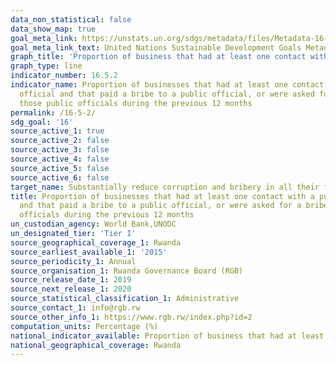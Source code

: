 ```yaml
---
data_non_statistical: false
data_show_map: true
goal_meta_link: https://unstats.un.org/sdgs/metadata/files/Metadata-16-05-02.pdf
goal_meta_link_text: United Nations Sustainable Development Goals Metadata (pdf 1361kB)
graph_title: 'Proportion of business that had at least one contact with a public official and that  paid a bribe to a public official, or were asked for a bribe by those public officials, during the previous 12 months'
graph_type: line
indicator_number: 16.5.2
indicator_name: Proportion of businesses that had at least one contact with a public
  official and that paid a bribe to a public official, or were asked for a bribe by
  those public officials during the previous 12 months
permalink: /16-5-2/
sdg_goal: '16'
source_active_1: true
source_active_2: false
source_active_3: false
source_active_4: false
source_active_5: false
source_active_6: false
target_name: Substantially reduce corruption and bribery in all their forms
title: Proportion of businesses that had at least one contact with a public official
  and that paid a bribe to a public official, or were asked for a bribe by those public
  officials during the previous 12 months
un_custodian_agency: World Bank,UNODC
un_designated_tier: 'Tier I'
source_geographical_coverage_1: Rwanda
source_earliest_available_1: '2015'
source_periodicity_1: Annual
source_organisation_1: Rwanda Governance Board (RGB)
source_release_date_1: 2019
source_next_release_1: 2020
source_statistical_classification_1: Administrative
source_contact_1: info@rgb.rw
source_other_info_1: https://www.rgb.rw/index.php?id=2
computation_units: Percentage (%)
national_indicator_available: Proportion of business that had at least one contact with a public official and that  paid a bribe to a public official, or were asked for a bribe by those public officials, during the previous 12 months
national_geographical_coverage: Rwanda
---
```

